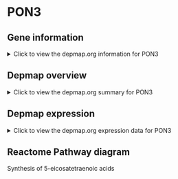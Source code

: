 <h1>PON3</h1>

<h2>Gene information</h2>
<details>
  <summary>Click to view the depmap.org information for PON3</summary>
  <iframe src="https://depmap.org/portal/gene/PON3?tab=about" style="border:none;width:100%;height:800px"></iframe>
</details>

<h2>Depmap overview</h2>
<details>
  <summary>Click to view the depmap.org summary for PON3</summary>
  <iframe src="https://depmap.org/portal/gene/PON3?tab=overview" style="border:none;width:100%;height:800px"></iframe>
</details>

<h2>Depmap expression</h2>
<details>
  <summary>Click to view the depmap.org expression data for PON3</summary>
  <iframe src="https://depmap.org/portal/gene/PON3?tab=characterization" style="border:none;width:100%;height:800px"></iframe>
</details>



<h2>Reactome Pathway diagram</h2>
Synthesis of 5-eicosatetraenoic acids
<div id="diagramHolder"></div>

<script>
    //Creating the Reactome Diagram widget
    //Take into account a proxy needs to be set up in your server side pointing to www.reactome.org
    function onReactomeDiagramReady(){  //This function is automatically called when the widget code is ready to be used
        var diagram = Reactome.Diagram.create({
            "placeHolder" : "diagramHolder",
            "width" : 900,
            "height" : 500
        });

        //Initialising it to the "Hemostasis" pathway
        diagram.loadDiagram("R-HSA-2142688");

        //Adding different listeners

        diagram.onDiagramLoaded(function (loaded) {
            console.info("Loaded ", loaded);
            diagram.flagItems("BAD");
	    diagram.flagItems("Q92934");
            if (loaded == "R-HSA-2142688") diagram.selectItem("R-HSA-2142688");
        });

     }
</script>



